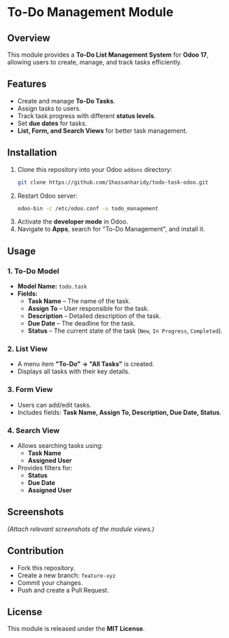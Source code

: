 # To-Do Management Module

## Overview
This module provides a **To-Do List Management System** for **Odoo 17**, allowing users to create, manage, and track tasks efficiently.

## Features
- Create and manage **To-Do Tasks**.
- Assign tasks to users.
- Track task progress with different **status levels**.
- Set **due dates** for tasks.
- **List, Form, and Search Views** for better task management.

## Installation
1. Clone this repository into your Odoo `addons` directory:
   ```sh
   git clone https://github.com/1hassanharidy/todo-task-odoo.git
   ```
2. Restart Odoo server:
   ```sh
   odoo-bin -c /etc/odoo.conf -u todo_management
   ```
3. Activate the **developer mode** in Odoo.
4. Navigate to **Apps**, search for "To-Do Management", and install it.

## Usage

### 1. To-Do Model
- **Model Name:** `todo.task`
- **Fields:**
  - **Task Name** – The name of the task.
  - **Assign To** – User responsible for the task.
  - **Description** – Detailed description of the task.
  - **Due Date** – The deadline for the task.
  - **Status** – The current state of the task (`New`, `In Progress`, `Completed`).

### 2. List View
- A menu item **"To-Do" → "All Tasks"** is created.
- Displays all tasks with their key details.

### 3. Form View
- Users can add/edit tasks.
- Includes fields: **Task Name, Assign To, Description, Due Date, Status**.

### 4. Search View
- Allows searching tasks using:
  - **Task Name**
  - **Assigned User**
- Provides filters for:
  - **Status**
  - **Due Date**
  - **Assigned User**

## Screenshots
*(Attach relevant screenshots of the module views.)*

## Contribution
- Fork this repository.
- Create a new branch: `feature-xyz`
- Commit your changes.
- Push and create a Pull Request.

## License
This module is released under the **MIT License**.

